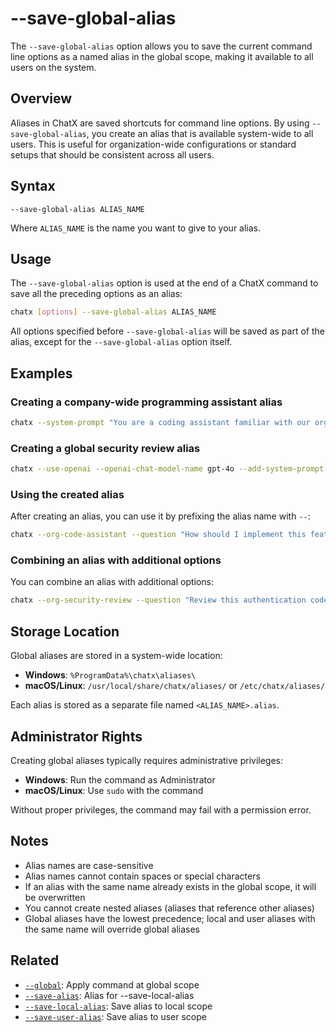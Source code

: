 # --save-global-alias

The `--save-global-alias` option allows you to save the current command line options as a named alias in the global scope, making it available to all users on the system.

## Overview

Aliases in ChatX are saved shortcuts for command line options. By using `--save-global-alias`, you create an alias that is available system-wide to all users. This is useful for organization-wide configurations or standard setups that should be consistent across all users.

## Syntax

```
--save-global-alias ALIAS_NAME
```

Where `ALIAS_NAME` is the name you want to give to your alias.

## Usage

The `--save-global-alias` option is used at the end of a ChatX command to save all the preceding options as an alias:

```bash
chatx [options] --save-global-alias ALIAS_NAME
```

All options specified before `--save-global-alias` will be saved as part of the alias, except for the `--save-global-alias` option itself.

## Examples

### Creating a company-wide programming assistant alias

```bash
chatx --system-prompt "You are a coding assistant familiar with our organization's coding standards." --save-global-alias org-code-assistant
```

### Creating a global security review alias

```bash
chatx --use-openai --openai-chat-model-name gpt-4o --add-system-prompt "Always consider security implications. Follow our organization's security best practices." --save-global-alias org-security-review
```

### Using the created alias

After creating an alias, you can use it by prefixing the alias name with `--`:

```bash
chatx --org-code-assistant --question "How should I implement this feature according to our standards?"
```

### Combining an alias with additional options

You can combine an alias with additional options:

```bash
chatx --org-security-review --question "Review this authentication code" --output-trajectory security-review.md
```

## Storage Location

Global aliases are stored in a system-wide location:

- **Windows**: `%ProgramData%\chatx\aliases\`
- **macOS/Linux**: `/usr/local/share/chatx/aliases/` or `/etc/chatx/aliases/`

Each alias is stored as a separate file named `<ALIAS_NAME>.alias`.

## Administrator Rights

Creating global aliases typically requires administrative privileges:

- **Windows**: Run the command as Administrator
- **macOS/Linux**: Use `sudo` with the command

Without proper privileges, the command may fail with a permission error.

## Notes

- Alias names are case-sensitive
- Alias names cannot contain spaces or special characters
- If an alias with the same name already exists in the global scope, it will be overwritten
- You cannot create nested aliases (aliases that reference other aliases)
- Global aliases have the lowest precedence; local and user aliases with the same name will override global aliases

## Related

- [`--global`](/reference/cli/options/global.md): Apply command at global scope
- [`--save-alias`](/reference/cli/options/save-alias.md): Alias for --save-local-alias
- [`--save-local-alias`](/reference/cli/options/save-local-alias.md): Save alias to local scope
- [`--save-user-alias`](/reference/cli/options/save-user-alias.md): Save alias to user scope